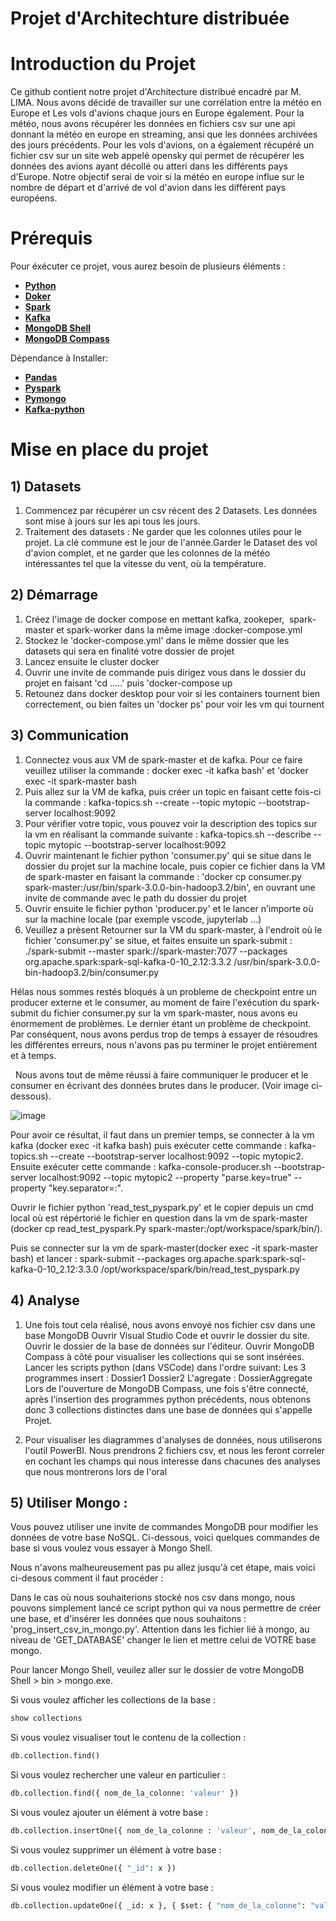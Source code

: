 # Projet d'Architechture distribuée

# Introduction du Projet

Ce github contient notre projet d'Architecture distribué encadré par M. LIMA. Nous avons décidé de travailler sur une corrélation entre la météo en Europe et Les vols d'avions chaque jours en Europe également. Pour la météo, nous avons récupérer les données en fichiers csv sur une api donnant la météo en europe en streaming, ansi que les données archivées des jours précédents. Pour les vols d'avions, on a également récupéré un fichier csv sur un site web appelé opensky qui permet de récupérer les données des avions ayant décollé ou atteri dans les différents pays d'Europe. Notre objectif serai de voir si la météo en europe influe sur le nombre de départ et d'arrivé de vol d'avion dans les différent pays européens.

# Prérequis

Pour éxécuter ce projet, vous aurez besoin de plusieurs éléments :
- [**Python**](https://www.python.org/)
- [**Doker**](https://www.docker.com/products/docker-desktop/)
- [**Spark**](https://spark.apache.org/downloads.html)
- [**Kafka**](https://kafka.apache.org/downloads)
- [**MongoDB Shell**](https://www.mongodb.com/try/download/shell)
- [**MongoDB Compass**](https://www.mongodb.com/products/compass)

Dépendance à Installer:
- [**Pandas**](https://pandas.pydata.org/)
- [**Pyspark**](https://pypi.org/project/pyspark/)
- [**Pymongo**](https://www.mongodb.com/docs/drivers/pymongo/)
- [**Kafka-python**](https://pypi.org/project/kafka-python/)


# Mise en place du projet

## 1) Datasets

1. Commencez par récupérer un csv récent des 2 Datasets. Les données sont mise à jours sur les api tous les jours.
2. Traitement des datasets : Ne garder que les colonnes utiles pour le projet. La clé commune est le jour de l'année.Garder le Dataset des vol d'avion complet, et ne garder que les colonnes de la météo intéressantes tel que la vitesse du vent, où la température.

  
## 2) Démarrage

1. Créez l'image de docker compose en mettant kafka, zookeper,  spark-master et spark-worker dans la même image :docker-compose.yml
2. Stockez le 'docker-compose.yml' dans le même dossier que les datasets qui sera en finalité votre dossier de projet
3. Lancez ensuite le cluster docker
4. Ouvrir une invite de commande puis dirigez vous dans le dossier du projet en faisant 'cd .....' puis 'docker-compose up
5. Retounez dans docker desktop pour voir si les containers tournent bien correctement, ou bien faites un 'docker ps' pour voir les vm qui tournent

## 3) Communication

1. Connectez vous aux VM de spark-master et de kafka. Pour ce faire veuillez utiliser la commande : docker exec -it kafka bash' et 'docker exec -it spark-master bash
2. Puis allez sur la VM de kafka, puis créer un topic en faisant cette fois-ci la commande : kafka-topics.sh --create --topic mytopic --bootstrap-server localhost:9092
3. Pour vérifier votre topic, vous pouvez voir la description des topics sur la vm en réalisant la commande suivante : kafka-topics.sh --describe --topic mytopic --bootstrap-server localhost:9092
4. Ouvrir maintenant le fichier python 'consumer.py' qui se situe dans le dossier du projet sur la machine locale, puis copier ce fichier dans la VM de spark-master en faisant la commande : 'docker cp consumer.py spark-master:/usr/bin/spark-3.0.0-bin-hadoop3.2/bin', en ouvrant une invite de commande avec le path du dossier du projet
5. Ouvrir ensuite le fichier python 'producer.py' et le lancer n'importe où sur la machine locale (par exemple vscode, jupyterlab ...)
6. Veuillez a prèsent Retourner sur la VM du spark-master, à l'endroit où le fichier 'consumer.py' se situe, et faites ensuite un spark-submit : ./spark-submit --master spark://spark-master:7077 --packages org.apache.spark:spark-sql-kafka-0-10_2.12:3.3.2 /usr/bin/spark-3.0.0-bin-hadoop3.2/bin/consumer.py

Hélas nous sommes restés bloqués à un probleme de checkpoint entre un producer externe et le consumer, au moment de faire l'exécution du spark-submit du fichier consumer.py sur la vm spark-master, nous avons eu énormement de problèmes. Le dernier étant un problème de checkpoint. Par conséquent, nous avons perdus trop de temps à essayer de résoudres les différentes erreurs, nous n'avons pas pu terminer le projet entièrement et à temps.

 
Nous avons tout de même réussi à faire communiquer le producer et le consumer en écrivant des données brutes dans le producer. (Voir image ci-dessous).

![image](https://user-images.githubusercontent.com/129997458/230249883-d7af706d-e0cd-4a24-8e7f-da2220d80e9f.png)


Pour avoir ce résultat, il faut dans un premier temps, se connecter à la vm kafka (docker exec -it kafka bash) puis exécuter cette commande : kafka-topics.sh --create --bootstrap-server localhost:9092 --topic mytopic2. Ensuite exécuter cette commande : kafka-console-producer.sh --bootstrap-server localhost:9092 --topic mytopic2 --property "parse.key=true" --property "key.separator=:".

Ouvrir le fichier python 'read_test_pyspark.py' et le copier depuis un cmd local où est répértorié le fichier en question dans la vm de spark-master (docker cp read_test_pyspark.Py spark-master:/opt/workspace/spark/bin/).

Puis se connecter sur la vm de spark-master(docker exec -it spark-master bash) et lancer : spark-submit --packages org.apache.spark:spark-sql-kafka-0-10_2.12:3.3.0 /opt/workspace/spark/bin/read_test_pyspark.py


## 4) Analyse

1. Une fois tout cela réalisé, nous avons envoyé nos fichier csv dans une base MongoDB
Ouvrir Visual Studio Code et ouvrir le dossier du site.
Ouvrir le dossier de la base de données sur l'éditeur.
Ouvrir MongoDB Compass à côté pour visualiser les collections qui se sont insérées.
Lancer les scripts python (dans VSCode) dans l'ordre suivant:
Les 3 programmes insert :
Dossier1
Dossier2
L'agregate :
DossierAggregate
Lors de l'ouverture de MongoDB Compass, une fois s'être connecté, après l'insertion des programmes python précédents, nous obtenons donc 3 collections distinctes dans une base de données qui s'appelle Projet.

2. Pour visualiser les diagrammes d'analyses de données, nous utiliserons l'outil PowerBI. Nous prendrons 2 fichiers csv, et nous les feront correler en cochant les champs qui nous interesse dans chacunes des analyses que nous montrerons lors de l'oral


## 5) Utiliser Mongo :
Vous pouvez utiliser une invite de commandes MongoDB pour modifier les données de votre base NoSQL. Ci-dessous, voici quelques commandes de base si vous voulez vous essayer à Mongo Shell.

Nous n'avons malheureusement pas pu allez jusqu'à cet étape, mais voici ci-desous comment il faut procéder :


Dans le cas où nous souhaiterions stocké nos csv dans mongo, nous pouvons simplement lancé ce script python qui va nous permettre de créer une base, et d'insérer les données que nous souhaitons : 'prog_insert_csv_in_mongo.py'.
Attention dans les fichier lié à mongo, au niveau de 'GET_DATABASE' changer le lien et mettre celui de VOTRE base mongo.

Pour lancer Mongo Shell, veuilez aller sur le dossier de votre MongoDB Shell > bin > mongo.exe.

Si vous voulez afficher les collections de la base :
```python
show collections
```

Si vous voulez visualiser tout le contenu de la collection :
```python
db.collection.find()
```

Si vous voulez rechercher une valeur en particulier :
```python
db.collection.find({ nom_de_la_colonne: 'valeur' })
```

Si vous voulez ajouter un élément à votre base :
```python
db.collection.insertOne({ nom_de_la_colonne : 'valeur', nom_de_la_colonne_2 : 'valeur'})
```

Si vous voulez supprimer un élément à votre base :
```python
db.collection.deleteOne({ "_id": x })
```

Si vous voulez modifier un élément à votre base :
```python
db.collection.updateOne({ _id: x }, { $set: { "nom_de_la_colonne": "valeur" } })
```
